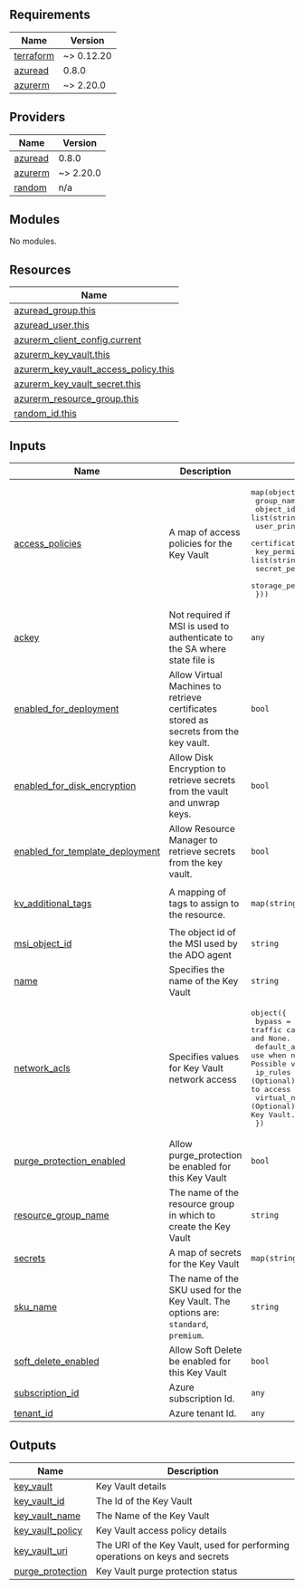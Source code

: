 <!-- BEGIN_TF_DOCS -->
## Requirements

| Name | Version |
|------|---------|
| <a name="requirement_terraform"></a> [terraform](#requirement\_terraform) | ~> 0.12.20 |
| <a name="requirement_azuread"></a> [azuread](#requirement\_azuread) | 0.8.0 |
| <a name="requirement_azurerm"></a> [azurerm](#requirement\_azurerm) | ~> 2.20.0 |

## Providers

| Name | Version |
|------|---------|
| <a name="provider_azuread"></a> [azuread](#provider\_azuread) | 0.8.0 |
| <a name="provider_azurerm"></a> [azurerm](#provider\_azurerm) | ~> 2.20.0 |
| <a name="provider_random"></a> [random](#provider\_random) | n/a |

## Modules

No modules.

## Resources

| Name |
|------|
| [azuread_group.this](https://registry.terraform.io/providers/hashicorp/azuread/0.8.0/docs/data-sources/group) |
| [azuread_user.this](https://registry.terraform.io/providers/hashicorp/azuread/0.8.0/docs/data-sources/user) |
| [azurerm_client_config.current](https://registry.terraform.io/providers/hashicorp/azurerm/latest/docs/data-sources/client_config) |
| [azurerm_key_vault.this](https://registry.terraform.io/providers/hashicorp/azurerm/latest/docs/resources/key_vault) |
| [azurerm_key_vault_access_policy.this](https://registry.terraform.io/providers/hashicorp/azurerm/latest/docs/resources/key_vault_access_policy) |
| [azurerm_key_vault_secret.this](https://registry.terraform.io/providers/hashicorp/azurerm/latest/docs/resources/key_vault_secret) |
| [azurerm_resource_group.this](https://registry.terraform.io/providers/hashicorp/azurerm/latest/docs/data-sources/resource_group) |
| [random_id.this](https://registry.terraform.io/providers/hashicorp/random/latest/docs/resources/id) |

## Inputs

| Name | Description | Type | Default | Required |
|------|-------------|------|---------|:--------:|
| <a name="input_access_policies"></a> [access\_policies](#input\_access\_policies) | A map of access policies for the Key Vault | <pre>map(object({<br>    group_names             = list(string)<br>    object_ids              = list(string)<br>    user_principal_names    = list(string)<br>    certificate_permissions = list(string)<br>    key_permissions         = list(string)<br>    secret_permissions      = list(string)<br>    storage_permissions     = list(string)<br>  }))</pre> | `{}` | no |
| <a name="input_ackey"></a> [ackey](#input\_ackey) | Not required if MSI is used to authenticate to the SA where state file is | `any` | `null` | no |
| <a name="input_enabled_for_deployment"></a> [enabled\_for\_deployment](#input\_enabled\_for\_deployment) | Allow Virtual Machines to retrieve certificates stored as secrets from the key vault. | `bool` | `null` | no |
| <a name="input_enabled_for_disk_encryption"></a> [enabled\_for\_disk\_encryption](#input\_enabled\_for\_disk\_encryption) | Allow Disk Encryption to retrieve secrets from the vault and unwrap keys. | `bool` | `null` | no |
| <a name="input_enabled_for_template_deployment"></a> [enabled\_for\_template\_deployment](#input\_enabled\_for\_template\_deployment) | Allow Resource Manager to retrieve secrets from the key vault. | `bool` | `null` | no |
| <a name="input_kv_additional_tags"></a> [kv\_additional\_tags](#input\_kv\_additional\_tags) | A mapping of tags to assign to the resource. | `map(string)` | <pre>{<br>  "pe_enable": true<br>}</pre> | no |
| <a name="input_msi_object_id"></a> [msi\_object\_id](#input\_msi\_object\_id) | The object id of the MSI used by the ADO agent | `string` | `null` | no |
| <a name="input_name"></a> [name](#input\_name) | Specifies the name of the Key Vault | `string` | n/a | yes |
| <a name="input_network_acls"></a> [network\_acls](#input\_network\_acls) | Specifies values for Key Vault network access | <pre>object({<br>    bypass                     = string       # (Required) Specifies which traffic can bypass the network rules. Possible values are AzureServices and None.<br>    default_action             = string       # (Required) The Default Action to use when no rules match from ip_rules / virtual_network_subnet_ids. Possible values are Allow and Deny.<br>    ip_rules                   = list(string) # (Optional) One or more IP Addresses, or CIDR Blocks which should be able to access the Key Vault.<br>    virtual_network_subnet_ids = list(string) # (Optional) One or more Subnet ID's which should be able to access this Key Vault.<br>  })</pre> | `null` | no |
| <a name="input_purge_protection_enabled"></a> [purge\_protection\_enabled](#input\_purge\_protection\_enabled) | Allow purge\_protection be enabled for this Key Vault | `bool` | `true` | no |
| <a name="input_resource_group_name"></a> [resource\_group\_name](#input\_resource\_group\_name) | The name of the resource group in which to create the Key Vault | `string` | n/a | yes |
| <a name="input_secrets"></a> [secrets](#input\_secrets) | A map of secrets for the Key Vault | `map(string)` | `{}` | no |
| <a name="input_sku_name"></a> [sku\_name](#input\_sku\_name) | The name of the SKU used for the Key Vault. The options are: `standard`, `premium`. | `string` | `"standard"` | no |
| <a name="input_soft_delete_enabled"></a> [soft\_delete\_enabled](#input\_soft\_delete\_enabled) | Allow Soft Delete be enabled for this Key Vault | `bool` | `true` | no |
| <a name="input_subscription_id"></a> [subscription\_id](#input\_subscription\_id) | Azure subscription Id. | `any` | n/a | yes |
| <a name="input_tenant_id"></a> [tenant\_id](#input\_tenant\_id) | Azure tenant Id. | `any` | n/a | yes |

## Outputs

| Name | Description |
|------|-------------|
| <a name="output_key_vault"></a> [key\_vault](#output\_key\_vault) | Key Vault details |
| <a name="output_key_vault_id"></a> [key\_vault\_id](#output\_key\_vault\_id) | The Id of the Key Vault |
| <a name="output_key_vault_name"></a> [key\_vault\_name](#output\_key\_vault\_name) | The Name of the Key Vault |
| <a name="output_key_vault_policy"></a> [key\_vault\_policy](#output\_key\_vault\_policy) | Key Vault access policy details |
| <a name="output_key_vault_uri"></a> [key\_vault\_uri](#output\_key\_vault\_uri) | The URI of the Key Vault, used for performing operations on keys and secrets |
| <a name="output_purge_protection"></a> [purge\_protection](#output\_purge\_protection) | Key Vault purge protection status |
<!-- END_TF_DOCS -->